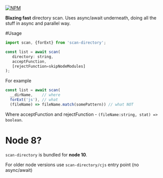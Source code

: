 [![NPM](https://nodei.co/npm/scan-directory.png?downloads=true&stars=true)](https://nodei.co/npm/scan-directory/)

__Blazing fast__ directory scan. Uses async/await underneath, doing all the stuff in async and parallel way.
 
#Usage

```javascript
import scan, {forExt} from 'scan-directory';

const list = await scan(
   directory: string, 
   acceptFunction, 
   [rejectFunction=skipNodeModules]
);
```
For example
```js
const list = await scan(
  __dirName,    // where 
  forExt('js'), // what
  (fileName) => fileName.match(somePattern)) // what NOT
```

Where acceptFunction and rejectFunction - `(fileName:string, stat) => boolean`.

# Node 8?
`scan-directory` is bundled for __node 10__.

For older node versions use `scan-directory/cjs` entry point (no async/await)
